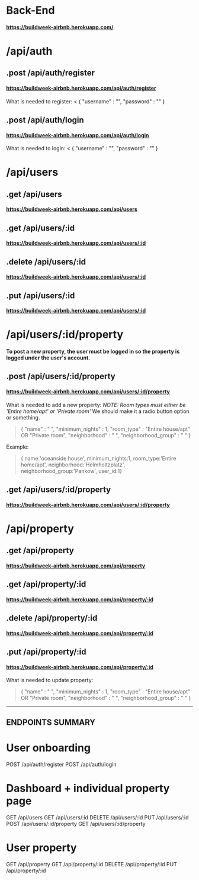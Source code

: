 # Back-End
#### https://buildweek-airbnb.herokuapp.com/

# /api/auth

## .post /api/auth/register 
#### https://buildweek-airbnb.herokuapp.com/api/auth/register
What is needed to register: 
< {
     "username" : "",
     "password" : ""
}


## .post /api/auth/login
#### https://buildweek-airbnb.herokuapp.com/api/auth/login 
What is needed to login: 
< {
     "username" : "",
     "password" : "" 
}


# /api/users

## .get /api/users 
#### https://buildweek-airbnb.herokuapp.com/api/users 


## .get /api/users/:id
#### https://buildweek-airbnb.herokuapp.com/api/users/:id


## .delete /api/users/:id 
#### https://buildweek-airbnb.herokuapp.com/api/users/:id 


## .put /api/users/:id
#### https://buildweek-airbnb.herokuapp.com/api/users/:id 



# /api/users/:id/property 
#### To post a new property, the user must be logged in so the property is logged under the user's account.


## .post /api/users/:id/property 
#### https://buildweek-airbnb.herokuapp.com/api/users/:id/property 
What is needed to add a new property: 
*NOTE: Room types must either be 'Entire home/apt' or 'Private room'* 
We should make it a radio button option or something. 
> {
     "name" : " ",
     "minimum_nights" : 1, 
     "room_type" : "Entire house/apt" OR "Private room", 
     "neighborhood" : " ",
     "neighborhood_group" : " "
}

Example: 
> { name:'oceanside house', minimum_nights:1, room_type:'Entire home/apt', neighborhood:'Helmholtzplatz', neighborhood_group:'Pankow', user_id:1}


## .get /api/users/:id/property 
#### https://buildweek-airbnb.herokuapp.com/api/users/:id/property 



# /api/property 

## .get /api/property 
#### https://buildweek-airbnb.herokuapp.com/api/property 


## .get /api/property/:id 
#### https://buildweek-airbnb.herokuapp.com/api/property/:id 


## .delete /api/property/:id 
#### https://buildweek-airbnb.herokuapp.com/api/property/:id 


## .put /api/property/:id  
#### https://buildweek-airbnb.herokuapp.com/api/property/:id 
What is needed to update property: 
> {
     "name" : " ",
     "minimum_nights" : 1, 
     "room_type" : "Entire house/apt" OR "Private room", 
     "neighborhood" : " ",
     "neighborhood_group" : " "
}

---

## ENDPOINTS SUMMARY 

# User onboarding 
POST /api/auth/register
POST /api/auth/login


# Dashboard + individual property page
GET /api/users
GET /api/users/:id
DELETE /api/users/:id
PUT /api/users/:id
POST /api/users/:id/property
GET /api/users/:id/property


# User property 
GET /api/property
GET /api/property/:id
DELETE /api/property/:id
PUT /api/property/:id 

